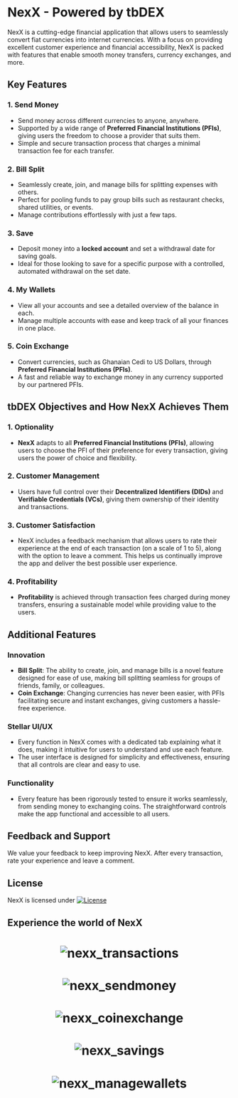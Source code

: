 # NexX - Powered by tbDEX

NexX is a cutting-edge financial application that allows users to seamlessly convert fiat currencies into internet currencies. With a focus on providing excellent customer experience and financial accessibility, NexX is packed with features that enable smooth money transfers, currency exchanges, and more.

## Key Features

### 1. Send Money
- Send money across different currencies to anyone, anywhere.
- Supported by a wide range of **Preferred Financial Institutions (PFIs)**, giving users the freedom to choose a provider that suits them.
- Simple and secure transaction process that charges a minimal transaction fee for each transfer.

### 2. Bill Split
- Seamlessly create, join, and manage bills for splitting expenses with others.
- Perfect for pooling funds to pay group bills such as restaurant checks, shared utilities, or events.
- Manage contributions effortlessly with just a few taps.

### 3. Save
- Deposit money into a **locked account** and set a withdrawal date for saving goals.
- Ideal for those looking to save for a specific purpose with a controlled, automated withdrawal on the set date.

### 4. My Wallets
- View all your accounts and see a detailed overview of the balance in each.
- Manage multiple accounts with ease and keep track of all your finances in one place.

### 5. Coin Exchange
- Convert currencies, such as Ghanaian Cedi to US Dollars, through **Preferred Financial Institutions (PFIs)**.
- A fast and reliable way to exchange money in any currency supported by our partnered PFIs.

## tbDEX Objectives and How NexX Achieves Them

### 1. Optionality
- **NexX** adapts to all **Preferred Financial Institutions (PFIs)**, allowing users to choose the PFI of their preference for every transaction, giving users the power of choice and flexibility.

### 2. Customer Management
- Users have full control over their **Decentralized Identifiers (DIDs)** and **Verifiable Credentials (VCs)**, giving them ownership of their identity and transactions.

### 3. Customer Satisfaction
- NexX includes a feedback mechanism that allows users to rate their experience at the end of each transaction (on a scale of 1 to 5), along with the option to leave a comment. This helps us continually improve the app and deliver the best possible user experience.

### 4. Profitability
- **Profitability** is achieved through transaction fees charged during money transfers, ensuring a sustainable model while providing value to the users.

## Additional Features

### Innovation
- **Bill Split**: The ability to create, join, and manage bills is a novel feature designed for ease of use, making bill splitting seamless for groups of friends, family, or colleagues.
- **Coin Exchange**: Changing currencies has never been easier, with PFIs facilitating secure and instant exchanges, giving customers a hassle-free experience.

### Stellar UI/UX
- Every function in NexX comes with a dedicated tab explaining what it does, making it intuitive for users to understand and use each feature.
- The user interface is designed for simplicity and effectiveness, ensuring that all controls are clear and easy to use.

### Functionality
- Every feature has been rigorously tested to ensure it works seamlessly, from sending money to exchanging coins. The straightforward controls make the app functional and accessible to all users.

## Feedback and Support
We value your feedback to keep improving NexX. After every transaction, rate your experience and leave a comment.
## License
NexX is licensed under [![License](https://img.shields.io/static/v1?label=License&message=MIT&color=blue&?style=plastic&logo=appveyor)](https://opensource.org/license/MIT)

## Experience the world of NexX
# <p align="center">![nexx_transactions](https://github.com/user-attachments/assets/df4da1e1-dc05-400c-9369-ab29902acd7e)<br></p>
# <p align="center">![nexx_sendmoney](https://github.com/user-attachments/assets/3c9f4798-b276-468c-b547-34195619e04f)<br></p>
# <p align="center">![nexx_coinexchange](https://github.com/user-attachments/assets/b32c1e5e-c0ed-4064-836b-00d0534b6d7d)<br></p>
# <p align="center">![nexx_savings](https://github.com/user-attachments/assets/1aac03d5-7a95-4003-8c00-c2c4b39bbfbf)<br></p>
# <p align="center">![nexx_managewallets](https://github.com/user-attachments/assets/6362f02f-de08-473f-a814-8f997c8f9806)<br></p>
